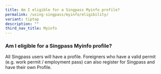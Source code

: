 ```yaml
---
title: Am I eligible for a Singpass Myinfo profile?
permalink: /using-singpass/myinfo/eligibility/
variant: tiptap
description: ""
third_nav_title: Myinfo
---
```

<h3>Am I eligible for a Singpass Myinfo profile?</h3>
<p>All Singpass users will have a profile. Foreigners who have a valid permit
(e.g. work permit / employment pass) can also register for Singpass and
have their own Profile.</p>